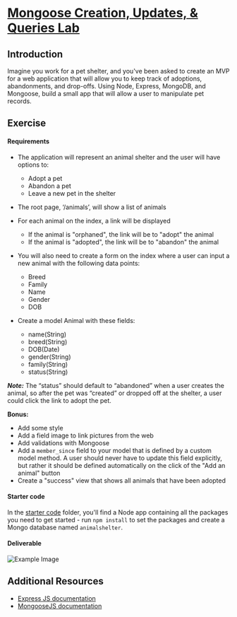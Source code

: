 # [Mongoose Creation, Updates, & Queries Lab](https://github.com/flamingAvos/mongo_crud)

## Introduction

Imagine you work for a pet shelter, and you've been asked to create an MVP for a web application that will allow you to keep track of adoptions, abandonments, and drop-offs.  Using Node, Express, MongoDB, and Mongoose, build a small app that will allow a user to manipulate pet records.


## Exercise

#### Requirements

- The application will represent an animal shelter and the user will have options to:

  - Adopt a pet 
  - Abandon a pet
  - Leave a new pet in the shelter

- The root page, ‘/animals’, will show a list of animals 

- For each animal on the index, a link will be displayed

  - If the animal is "orphaned", the link will be to "adopt" the animal
  - If the animal is "adopted", the link will be to "abandon" the animal

- You will also need to create a form on the index where a user can input a new animal with the following data points:

  - Breed
  - Family
  - Name
  - Gender
  - DOB


- Create a model Animal with these fields:

  - name(String)
  - breed(String)
  - DOB(Date)
  - gender(String)
  - family(String)
  - status(String)

***Note:***  The “status” should default to “abandoned” when a user creates the animal, so after the pet was “created” or dropped off at the shelter, a user could click the link to adopt the pet. 


**Bonus:**

- Add some style
- Add a field image to link pictures from the web
- Add validations with Mongoose
- Add a `member_since` field to your model that is defined by a custom model method. A user should never have to update this field explicitly, but rather it should be defined automatically on the click of the "Add an animal" button
- Create a "success" view that shows all animals that have been adopted

#### Starter code

In the [starter code](starter-code) folder, you'll find a Node app containing all the packages you need to get started - run `npm install` to set the packages and create a Mongo database named `animalshelter`. 

#### Deliverable


![Example Image](http://s30.postimg.org/uv04jcwox/Screen_Shot_2015_07_21_at_16_00_59.png)

## Additional Resources


- [Express JS documentation](http://expressjs.com/api.html)
- [MongooseJS documentation](http://mongoosejs.com/docs/api.html)



